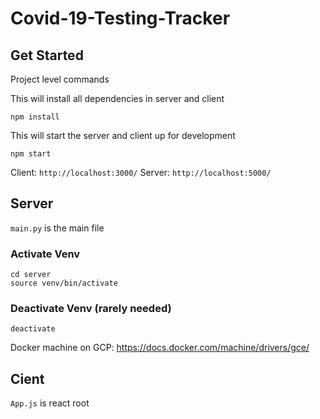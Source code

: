 # Covid-19-Testing-Tracker

## Get Started

Project level commands

This will install all dependencies in server and client

```
npm install
```

This will start the server and client up for development

```
npm start
```

Client: `http://localhost:3000/`
Server: `http://localhost:5000/`

## Server

`main.py` is the main file

### Activate Venv

```
cd server
source venv/bin/activate
```

### Deactivate Venv (rarely needed)

```
deactivate
```

Docker machine on GCP: https://docs.docker.com/machine/drivers/gce/

## Cient

`App.js` is react root

